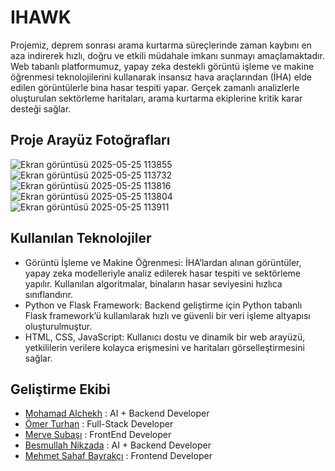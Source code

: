 # IHAWK
Projemiz, deprem sonrası arama kurtarma süreçlerinde zaman kaybını en aza indirerek hızlı, doğru ve etkili müdahale imkanı sunmayı amaçlamaktadır. Web tabanlı platformumuz, yapay zeka destekli görüntü işleme ve makine öğrenmesi teknolojilerini kullanarak insansız hava araçlarından (İHA) elde edilen görüntülerle bina hasar tespiti yapar. Gerçek zamanlı analizlerle oluşturulan sektörleme haritaları, arama kurtarma ekiplerine kritik karar desteği sağlar.
## Proje Arayüz Fotoğrafları
![Ekran görüntüsü 2025-05-25 113855](https://github.com/user-attachments/assets/df236a5b-0cdb-4a9e-938c-8035ffab4ee5)
![Ekran görüntüsü 2025-05-25 113732](https://github.com/user-attachments/assets/7cac3885-8c1b-41fa-bfed-b4e1d74ddf44)
![Ekran görüntüsü 2025-05-25 113816](https://github.com/user-attachments/assets/a1885b4c-d278-4929-ba5a-a0e9fe21c106)
![Ekran görüntüsü 2025-05-25 113804](https://github.com/user-attachments/assets/3d7f1470-a93b-4183-8447-d2dd53fcf873)
![Ekran görüntüsü 2025-05-25 113911](https://github.com/user-attachments/assets/4c8e2b85-2a1c-48df-ab75-88aff1608e1e)
## Kullanılan Teknolojiler
- Görüntü İşleme ve Makine Öğrenmesi: İHA’lardan alınan görüntüler, yapay zeka modelleriyle analiz edilerek hasar tespiti ve sektörleme yapılır. Kullanılan algoritmalar, binaların hasar seviyesini hızlıca sınıflandırır.
- Python ve Flask Framework: Backend geliştirme için Python tabanlı Flask framework’ü kullanılarak hızlı ve güvenli bir veri işleme altyapısı oluşturulmuştur.
- HTML, CSS, JavaScript: Kullanıcı dostu ve dinamik bir web arayüzü, yetkililerin verilere kolayca erişmesini ve haritaları görselleştirmesini sağlar.
## Geliştirme Ekibi

- [Mohamad Alchekh](https://github.com/MohamadAlchekh) : AI + Backend Developer
- [Ömer Turhan](https://github.com/turhanomer) : Full-Stack Developer
- [Merve Subaşı](https://github.com/githubmerve) : FrontEnd Developer
- [Besmullah Nikzada](https://github.com/NikzadaBesmullah) : AI + Backend Developer
- [Mehmet Sahaf Bayrakçı](https://github.com/Mehmetsahaf) : Frontend Developer


